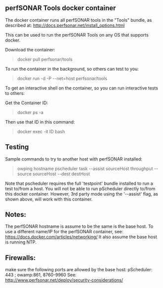 ## perfSONAR Tools docker container

The docker container runs all perfSONAR tools in the "Tools" bundle, as described at:
http://docs.perfsonar.net/install_options.html

This can be used to run the perfSONAR Tools on any OS that supports docker.

Download the container:
>docker pull perfsonar/tools

To run the container in the background, so others can test to you:
>docker run -d -P --net=host perfsonar/tools

To get an interactive shell on the container, so you can run interactive tests to others:

Get the Container ID:
>docker ps -a

Then use that ID in this command:
>docker exec -it ID bash

## Testing

Sample commands to try to another host with perfSONAR installed:
>owping hostname
>pscheduler task --assist sourceHost throughput --source sourceHost --dest destHost

Note that pscheduler requires the full 'testpoint' bundle installed to run a test to/from a host.
You will not be able to run pScheduler directly to/from this docker container.
However, 3rd party mode using the '--assist' flag, as shown above, will work with this container.

## Notes:
The perfSONAR hostname is assume to be the same is the base host. To use a different
name/IP for the perfSONAR container, see: https://docs.docker.com/articles/networking/
It also assume the base host is running NTP.

## Firewalls:
make sure the following ports are allowed by the base host:
 pScheduler: 443 ; owamp:861, 8760-9960
See: http://www.perfsonar.net/deploy/security-considerations/


